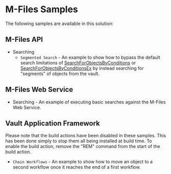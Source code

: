 # M-Files Samples

The following samples are available in this solution:

## M-Files API

* Searching
  * `Segmented Search` - An example to show how to bypass the default search limitations of [SearchForObjectsByConditions](https://www.m-files.com/api/documentation/latest/index.html#MFilesAPI~VaultObjectSearchOperations~SearchForObjectsByConditions.html) or [SearchForObjectsByConditionsEx](https://www.m-files.com/api/documentation/latest/index.html#MFilesAPI~VaultObjectSearchOperations~SearchForObjectsByConditionsEx.html) by instead searching for "segments" of objects from the vault.

## M-Files Web Service

* Searching - An example of executing basic searches against the M-Files Web Service.

## Vault Application Framework

Please note that the build actions have been disabled in these samples.  This has been done simply to stop them all being installed at build time.  To enable the build action, remove the "REM" command from the start of the build action.

* `Chain Workflows` - An example to show how to move an object to a second workflow once it reaches the end of a first workflow.

